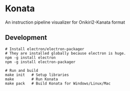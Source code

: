 # Konata

An instruction pipeline visualizer for Onikiri2-Kanata format


## Development

    # Install electron/electron-packager
    # They are installed globally because electron is huge.
    npm -g install electron
    npm -g install electron-packager

    # Run and build
    make init   # Setup libraries
    make        # Run Konata
    make pack   # Build Konata for Windows/Linux/Mac


